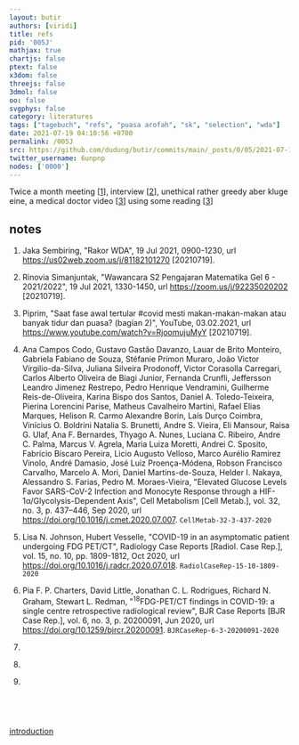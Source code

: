 ```yaml
---
layout: butir
authors: [viridi]
title: refs
pid: '005J'
mathjax: true
chartjs: false
ptext: false
x3dom: false
threejs: false
3dmol: false
oo: false
svgphys: false
category: literatures
tags: ["tagebuch", "refs", "puasa arofah", "sk", "selection", "wda"]
date: 2021-07-19 04:10:56 +0700
permalink: /005J
src: https://github.com/dudung/butir/commits/main/_posts/0/05/2021-07-19-refs.md
twitter_username: 6unpnp
nodes: ['0000']
---
```

Twice a month meeting [[1](#r01)], interview [[2](#r02)], unethical rather greedy aber kluge eine, a medical doctor video [[3](#r03)] using some reading [[3](#r03)]



## notes
1. <a name="r01"></a>Jaka Sembiring, "Rakor WDA", 19 Jul 2021, 0900-1230, url <https://us02web.zoom.us/j/81182101270> [20210719].
2. <a name="r02"></a>Rinovia Simanjuntak, "Wawancara S2 Pengajaran Matematika Gel 6 - 2021/2022", 19 Jul 2021, 1330-1450, url <https://zoom.us/j/92235020202> [20210719].
3. <a name="r03"></a>Piprim, "Saat fase awal tertular #covid mesti makan-makan-makan atau banyak tidur dan puasa? (bagian 2)", YouTube, 03.02.2021, url <https://www.youtube.com/watch?v=RjoomujuMyY> [20210719].
4. <a name="r04"></a>Ana Campos Codo, Gustavo Gastão Davanzo, Lauar de Brito Monteiro, Gabriela Fabiano de Souza, Stéfanie Primon Muraro, João Victor Virgilio-da-Silva, Juliana Silveira Prodonoff, Victor Corasolla Carregari, Carlos Alberto Oliveira de Biagi Junior, Fernanda Crunfli, Jeffersson Leandro Jimenez Restrepo, Pedro Henrique Vendramini, Guilherme Reis-de-Oliveira, Karina Bispo dos Santos, Daniel A. Toledo-Teixeira, Pierina Lorencini Parise, Matheus Cavalheiro Martini, Rafael Elias Marques, Helison R. Carmo
Alexandre Borin, Laís Durço Coimbra, Vinícius O. Boldrini
Natalia S. Brunetti, Andre S. Vieira, Eli Mansour, Raisa G. Ulaf, Ana F. Bernardes, Thyago A. Nunes, Luciana C. Ribeiro, Andre C. Palma, Marcus V. Agrela, Maria Luiza Moretti, Andrei C. Sposito, Fabrício Bíscaro Pereira, Licio Augusto Velloso, Marco Aurélio Ramirez Vinolo, André Damasio, José Luiz Proença-Módena, Robson Francisco Carvalho, Marcelo A. Mori, Daniel Martins-de-Souza, Helder I. Nakaya, Alessandro S. Farias, Pedro M. Moraes-Vieira, "Elevated Glucose Levels Favor SARS-CoV-2 Infection and Monocyte Response through a HIF-1α/Glycolysis-Dependent Axis", Cell Metabolism [Cell Metab.], vol. 32, no. 3, p. 437–446, Sep 2020, url <https://doi.org/10.1016/j.cmet.2020.07.007>. `CellMetab-32-3-437-2020`
5. <a name="r05"></a>Lisa N. Johnson, Hubert Vesselle, "COVID-19 in an asymptomatic patient undergoing FDG PET/CT", Radiology Case Reports [Radiol. Case Rep.], vol. 15, no. 10, pp. 1809-1812, Oct 2020, url <https://doi.org/10.1016/j.radcr.2020.07.018>. `RadiolCaseRep-15-10-1809-2020`
6. <a name="r06"></a>Pia F. P. Charters, David Little, Jonathan C. L. Rodrigues, Richard N. Graham, Stewart L. Redman, "$^{18}$FDG-PET/CT findings in COVID-19: a single centre retrospective radiological review", BJR Case Reports [BJR Case Rep.], vol. 6, no. 3, p. 20200091, Jun 2020, url <https://doi.org/10.1259/bjrcr.20200091>. `BJRCaseRep-6-3-20200091-2020`


7. <a name="r07"></a>

8. <a name="r08"></a>

9. <a name="r09"></a>

## &nbsp;
[introduction](0000)
